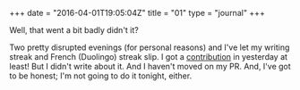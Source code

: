 +++
date = "2016-04-01T19:05:04Z"
title = "01"
type = "journal"
+++

Well, that went a bit badly didn't it?

Two pretty disrupted evenings (for personal reasons) and I've let my writing
streak and French (Duolingo) streak slip. I got a [contribution][c] in
yesterday at least! But I didn't write about it. And I haven't moved on my PR.
And, I've got to be honest; I'm not going to do it tonight, either.

[c]: https://github.com/firehol/netdata/pull/96
